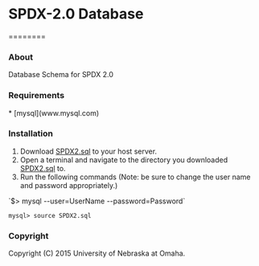 # SPDX-2.0 Database
========

<h3>About</h3>
Database Schema for SPDX 2.0

<h3>Requirements</h3>
* [mysql](www.mysql.com) 




<h3>Installation</h3>
<ol>
  <li>Download <a href="https://github.com/vkambhampaty/SPDX-2.0/blob/master/SQL/SPDX2.sql">SPDX2.sql</a> to your host server.</li>
  <li>Open a terminal and navigate to the directory you downloaded <a href="https://github.com/vkambhampaty/SPDX-2.0/blob/master/SQL/SPDX2.sql">SPDX2.sql</a> to.</li>
  <li>Run the following commands (Note: be sure to change the user name and password appropriately.)</li>
</ol>
`$> mysql --user=UserName --password=Password`

`mysql> source SPDX2.sql`

<h3>Copyright</h3>
Copyright (C) 2015 University of Nebraska at Omaha.
